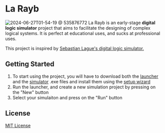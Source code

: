 # La Rayb
![2024-06-27T01-54-19 @ 535876772](https://github.com/BinAl-Sadiq/La-Rayb/assets/166337968/169a51d0-842b-4066-a5de-fe69adbc6866)
La Rayb is an early-stage **digital logic simulator** project that aims to facilitate the designing of complex logical systems.
It is perfect at educational uses, and sucks at professional uses.

This project is inspired by [Sebastian Lague's digital logic simulator.](https://github.com/SebLague/Digital-Logic-Sim)

## Getting Started
1. To start using the project, you will have to download both the [launcher](https://github.com/BinAl-Sadiq/La-Rayb/tree/main/La%20Rayb%20-%20Launcher) and the [simulator](https://github.com/BinAl-Sadiq/La-Rayb/tree/main/La%20Rayb%20-%20digital%20logic%20simulator) .exe files and install them using the [setup wizard](https://github.com/BinAl-Sadiq/La-Rayb/releases/tag/1.0.1(Beta))
2. Run the launcher, and create a new simulation project by pressing on the "New" button
3. Select your simulaiton and press on the "Run" button

## License
[MIT License](https://github.com/BinAl-Sadiq/La-Rayb/blob/main/LICENSE)
